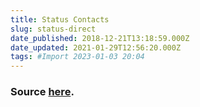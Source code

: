 ```yaml
---
title: Status Contacts
slug: status-direct
date_published: 2018-12-21T13:18:59.000Z
date_updated: 2021-01-29T12:56:20.000Z
tags: #Import 2023-01-03 20:04
---
```


### Source [here](https://contacts.status.im/).
